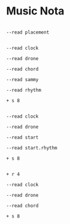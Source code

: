# Music Nota

```scenario oscilla

--read placement

```

```scenario oscilla

--read clock

--read drone

--read chord

--read sammy

--read rhythm

+ s 8

```

```scenario xoscilla

--read clock

--read drone

--read start

--read start.rhythm

+ s 8

```

```scenario xoscilla

+ r 4

--read clock

--read drone

--read chord

+ s 8

```
